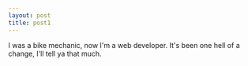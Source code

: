 ```yaml
---
layout: post
title: post1
---
```


I was a bike mechanic, now I'm a web developer. It's been one hell of a change, I'll tell ya that much. 
